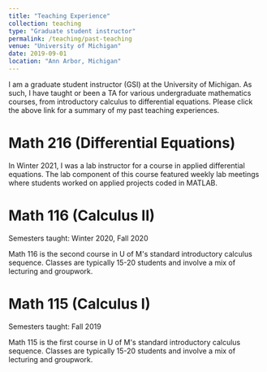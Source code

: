 ```yaml
---
title: "Teaching Experience"
collection: teaching
type: "Graduate student instructor"
permalink: /teaching/past-teaching
venue: "University of Michigan"
date: 2019-09-01
location: "Ann Arbor, Michigan"
---
```


I am a graduate student instructor (GSI) at the University of Michigan. As such, I have taught or been a TA for various undergraduate mathematics courses, from introductory calculus to differential equations. Please click the above link for a summary of my past teaching experiences. 

Math 216 (Differential Equations)
======
In Winter 2021, I was a lab instructor for a course in applied differential equations. The lab component of this course featured weekly lab meetings where students worked on applied projects coded in MATLAB.


Math 116 (Calculus II)
======
Semesters taught: Winter 2020, Fall 2020

Math 116 is the second course in U of M's standard introductory calculus sequence. Classes are typically 15-20 students and involve a mix of lecturing and groupwork. 


Math 115 (Calculus I)
======
Semesters taught: Fall 2019

Math 115 is the first course in U of M's standard introductory calculus sequence. Classes are typically 15-20 students and involve a mix of lecturing and groupwork. 
